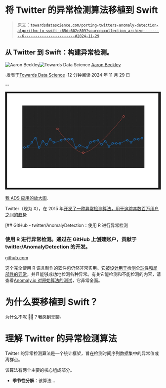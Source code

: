 # 将 Twitter 的异常检测算法移植到 Swift

> 原文：[`towardsdatascience.com/porting-twitters-anomaly-detection-algorithm-to-swift-c65dc602e809?source=collection_archive---------6-----------------------#2024-11-29`](https://towardsdatascience.com/porting-twitters-anomaly-detection-algorithm-to-swift-c65dc602e809?source=collection_archive---------6-----------------------#2024-11-29)

## 从 Twitter 到 Swift：构建异常检测。

[](https://aaronbeckley.medium.com/?source=post_page---byline--c65dc602e809--------------------------------)![Aaron Beckley](https://aaronbeckley.medium.com/?source=post_page---byline--c65dc602e809--------------------------------)[](https://towardsdatascience.com/?source=post_page---byline--c65dc602e809--------------------------------)![Towards Data Science](https://towardsdatascience.com/?source=post_page---byline--c65dc602e809--------------------------------) [Aaron Beckley](https://aaronbeckley.medium.com/?source=post_page---byline--c65dc602e809--------------------------------)

·发表于[Towards Data Science](https://towardsdatascience.com/?source=post_page---byline--c65dc602e809--------------------------------) ·12 分钟阅读·2024 年 11 月 29 日

--

![](img/278f83f7ddf05aeec9befb10a6d182e5.png)

[我 ADS 应用的放大图](https://github.com/ambeckley/Anomaly-Detection-App-Ios).

Twitter（现为 X），在 2015 年[开发了一种异常检测算法，用于追踪其数百万用户之间的趋势](https://blog.x.com/engineering/en_us/a/2015/introducing-practical-and-robust-anomaly-detection-in-a-time-series)

[](https://github.com/twitter/AnomalyDetection?source=post_page-----c65dc602e809--------------------------------) [## GitHub - twitter/AnomalyDetection：使用 R 进行异常检测

### 使用 R 进行异常检测。通过在 GitHub 上创建账户，贡献于 twitter/AnomalyDetection 的开发。

[github.com](https://github.com/twitter/AnomalyDetection?source=post_page-----c65dc602e809--------------------------------)

这个完全使用 R 语言制作的软件包仍然非常实用。[它被设计用于检测全球性和局部性的异常](https://anomaly.io/anomaly-detection-twitter-r/index.html)，并且能够成功地检测各种异常。有关它能检测和不能检测的内容，请查看[Anomaly.io 对原始算法的测试](https://anomaly.io/anomaly-detection-twitter-r/index.html)，它非常全面。

# **为什么要移植到 Swift？**

为什么不呢 🤷‍♂️？我感到无聊。

# **理解 Twitter 的异常检测算法**

Twitter 的异常检测算法是一个统计框架，旨在检测时间序列数据集中的异常值或离群点。

该算法有两个主要的核心组成部分。

+   **季节性分解**：该算法...
